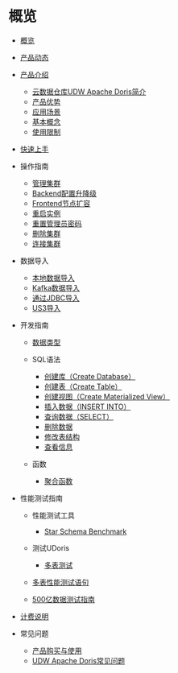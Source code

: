 # 概览

* [概览](/udoris/README)

* [产品动态](/udoris/dynamics)
* [产品介绍](/udoris/architecture)
  * [云数据仓库UDW Apache Doris简介](/udoris/architecture/simple_intro)
  * [产品优势](/udoris/architecture/advantages)
  * [应用场景](/udoris/architecture/scenarios)
  * [基本概念](/udoris/architecture/basic_concept)
  * [使用限制](/udoris/architecture/limit)
* [快速上手](/udoris/gettingstart)
* 操作指南
  * [管理集群](/udoris/operation_guide/manage_cluster)
  * [Backend配置升降级](/udoris/operation_guide/resize_cluster)
  * [Frontend节点扩容](/udoris/operation_guide/frontend_resize_node)
  * [重启实例](/udoris/operation_guide/restart_cluster)
  * [重置管理员密码](/udoris/operation_guide/reset_password)
  * [删除集群](/udoris/operation_guide/delete_cluster)
  * [连接集群](/udoris/operation_guide/connect_cluster)
* 数据导入
  * [本地数据导入](/udoris/dump_data/local_data)
  * [Kafka数据导入](/udoris/dump_data/kafka_data)
  * [通过JDBC导入](/udoris/dump_data/jdbc_data)
  * [US3导入](/udoris/dump_data/us3_data)
* 开发指南

  * [数据类型](/udoris/developer/data_type)
  * SQL语法
    * [创建库（Create Database）](/udoris/developer/sql_grammar/create_database)
    * [创建表（Create Table）](/udoris/developer/sql_grammar/create_table)
    * [创建视图（Create Materialized View）](/udoris/developer/sql_grammar/materialized_view)
    * [插入数据（INSERT INTO）](/udoris/developer/sql_grammar/insert_into)
    * [查询数据（SELECT）](/udoris/developer/sql_grammar/select)
    * [删除数据](/udoris/developer/sql_grammar/delete)
    * [修改表结构](/udoris/developer/sql_grammar/modify_table)
    * [查看信息](/udoris/developer/sql_grammar/show_info)
  * 函数

    * [聚合函数](/udoris/developer/functions/aggregation)
* 性能测试指南
  * 性能测试工具

    * [Star Schema Benchmark](/udoris/test/tool/ssb)
  * 测试UDoris

    * [多表测试](/udoris/test/udoris_test/multiple)
  * [多表性能测试语句](/udoris/test/multiple_query)
  * [500亿数据测试指南](/udoris/test/50billion)
* [计费说明](/udoris/price)
* 常见问题

  * [产品购买与使用](/udoris/problem/product_use)
  * [UDW Apache Doris常见问题](/udoris/problem/doris_use)

